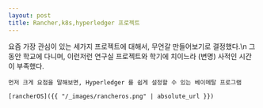 ```yaml
---
layout: post
title: Rancher,k8s,hyperledger 프로젝트
---
```


<div class="message">
	요즘 가장 관심이 있는 세가지 프로젝트에 대해서, 무언갈 만들어보기로 결정했다.\n
	그동안 학교에 다니며, 이런저런 연구실 프로젝트와 학기에 치이느라 (변명)
	사적인 시간이 부족했다.

	먼저 크게 요점을 말해보면, Hyperledger 를 쉽게 설정할 수 있는 베이메탈 프로그램

	[rancherOS]({{ "/_images/rancheros.png" | absolute_url }})
</div>


